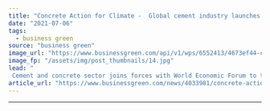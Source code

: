 ```yaml
---
title: "Concrete Action for Climate -  Global cement industry launches decarbonisation coalition"
date: "2021-07-06"
tags: 
  - business green
source: "business green"
image_url: "https://www.businessgreen.com/api/v1/wps/6552413/4673ef44-c86d-45b1-8fb1-dee8ee77206c/6/concrete-185x114.jpg"
image_fp: "/assets/img/post_thumbnails/14.jpg"
lead: "
 Cement and concrete sector joins forces with World Economic Forum to try and accelerate efforts to deliver net zero emissions ..."
article_url: "https://www.businessgreen.com/news/4033981/concrete-action-climate-global-cement-industry-launches-decarbonisation-coalition"
---
```


---
